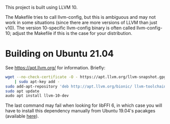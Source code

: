 This project is built using LLVM 10.

The Makefile tries to call llvm-config, but this is ambiguous and may not work
in some situations (since there are more versions of LLVM than just v10). The
version 10-specific llvm-config binary is often called llvm-config-10; adjust
the Makefile if this is the case for your distribution.

# Building on Ubuntu 21.04

See https://apt.llvm.org/ for information. Briefly:

```bash
wget --no-check-certificate -O - https://apt.llvm.org/llvm-snapshot.gpg.key \
    | sudo apt-key add -
sudo add-apt-repository 'deb http://apt.llvm.org/bionic/ llvm-toolchain-bionic-10 main'
sudo apt update
audo apt install llvm-10-dev
```

The last command may fail when looking for libFFI 6, in which case you will have
to install this dependency manually from Ubuntu 19.04's pacakges (available
[here](http://mirrors.kernel.org/ubuntu/pool/main/libf/libffi/libffi6_3.2.1-8_amd64.deb)).
